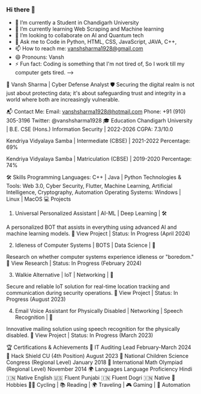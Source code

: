 ### Hi there 👋

- 🔭 I’m currently a Student in Chandigarh University
- 🌱 I’m currently learning Web Scraping and Machine learning
- 👯 I’m looking to collaborate on AI and Quantum tech
- 💬 Ask me to Code in Python, HTML, CSS, JavaScript, JAVA, C++,  
- 📫 How to reach me: vanshsharma1928@gmail.com
- 😄 Pronouns: Vansh
- ⚡ Fun fact: Coding is something that I'm not tired of, So I work till my computer gets tired.
-->

🚀 Vansh Sharma | Cyber Defense Analyst
🛡️ Securing the digital realm is not just about protecting data; it's about safeguarding trust and integrity in a world where both are increasingly vulnerable.

📬 Contact Me:
Email: vanshsharma1928@hotmail.com
Phone: +91 (910) 305-3196
Twitter: @vanshsharma1928
🎓 Education
Chandigarh University | B.E. CSE (Hons.) Information Security | 2022-2026
CGPA: 7.3/10.0

Kendriya Vidyalaya Samba | Intermediate (CBSE) | 2021-2022
Percentage: 69%

Kendriya Vidyalaya Samba | Matriculation (CBSE) | 2019-2020
Percentage: 74%

🛠️ Skills
Programming Languages:
C++ | Java | Python
Technologies & Tools:
Web 3.0, Cyber Security, Flutter, Machine Learning, Artificial Intelligence, Cryptography, Automation
Operating Systems:
Windows | Linux | MacOS
💻 Projects
1. Universal Personalized Assistant | AI-ML | Deep Learning | 🛠️

A personalized BOT that assists in everything using advanced AI and machine learning models.
🚀 View Project | Status: In Progress (April 2024)

2. Idleness of Computer Systems | BOTS | Data Science | 🤖

Research on whether computer systems experience idleness or "boredom."
📄 View Research | Status: In Progress (February 2024)

3. Walkie Alternative | IoT | Networking | 📡

Secure and reliable IoT solution for real-time location tracking and communication during security operations.
📍 View Project | Status: In Progress (August 2023)

4. Email Voice Assistant for Physically Disabled | Networking | Speech Recognition | 🎤

Innovative mailing solution using speech recognition for the physically disabled.
📧 View Project | Status: In Progress (March 2023)

🏆 Certifications & Achievements
🥇	IT Auditing Lead	February-March 2024
🥈	Hack Shield CU (4th Position)	August 2023
🥉	National Children Science Congress (Regional Level)	January 2018
🏅	International Math Olympiad (Regional Level)	November 2014
🌍 Languages
Language	Proficiency
Hindi 🇮🇳	Native
English 🇺🇸	Fluent
Punjabi 🇮🇳	Fluent
Dogri 🇮🇳	Native
🎯 Hobbies
🚴‍♂️ Cycling | 📚 Reading | 🌍 Traveling | 🎮 Gaming | 🤖 Automation
